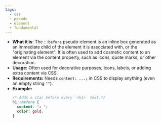 ```yaml
---
tags:
  - css
  - pseudo
  - element
  - fundamental
---
```



- **What it is:** The `::before` pseudo-element is an inline box generated as an immediate child of the element it is associated with, or the "originating element". It is often used to add cosmetic content to an element via the content property, such as icons, quote marks, or other decoration.
- **Usage:** Often used for decorative purposes, icons, labels, or adding extra content via CSS.
- **Requirements:** Needs `content: ...;` in CSS to display anything (even an empty string `""`).
- **Example:**
    ```css
    /* Adds a star before every `<h1>` text.*/
    h1::before {
      content: "★ ";
      color: gold;
    }
    ```
